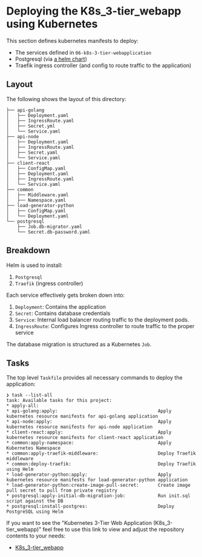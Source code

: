 # Deploying the K8s_3-tier_webapp using Kubernetes

This section defines kubernetes manifests to deploy:

- The services defined in `06-k8s-3-tier-webapplication`
- Postgresql (via [a helm chart](https://github.com/bitnami/charts/tree/main/bitnami/postgresql))
- Traefik ingress controller (and config to route traffic to the application)

## Layout

The following shows the layout of this directory:

```
├── api-golang
│   ├── Deployment.yaml
│   ├── IngressRoute.yaml
│   ├── Secret.yml
│   └── Service.yaml
├── api-node
│   ├── Deployment.yaml
│   ├── IngressRoute.yaml
│   ├── Secret.yaml
│   └── Service.yaml
├── client-react
│   ├── ConfigMap.yaml
│   ├── Deployment.yaml
│   ├── IngressRoute.yaml
│   └── Service.yaml
├── common
│   ├── Middleware.yaml
│   ├── Namespace.yaml
├── load-generator-python
│   ├── ConfigMap.yaml
│   └── Deployment.yaml
└── postgresql
    ├── Job.db-migrator.yaml
    └── Secret.db-password.yaml
```

## Breakdown

Helm is used to install:

1. `Postgresql`
2. `Traefik` (ingress controller)

Each service effectively gets broken down into:

1. `Deployment`: Contains the application
2. `Secret`: Contains database credentials
3. `Service`: Internal load balancer routing traffic to the deployment pods.
4. `IngressRoute`: Configures Ingress controller to route traffic to the proper service

The database migration is structured as a Kubernetes `Job`.

## Tasks

The top level `Taskfile` provides all necessary commands to deploy the application:

```
❯ task --list-all
task: Available tasks for this project:
* apply-all:
* api-golang:apply:                                     Apply kubernetes resource manifests for api-golang application
* api-node:apply:                                       Apply kubernetes resource manifests for api-node application
* client-react:apply:                                   Apply kubernetes resource manifests for client-react application
* common:apply-namespace:                               Apply Kubernetes Namespace
* common:apply-traefik-middleware:                      Deploy Traefik middleware
* common:deploy-traefik:                                Deploy Traefik using Helm
* load-generator-python:apply:                          Apply kubernetes resource manifests for load-generator-python application
* load-generator-python:create-image-pull-secret:       Create image pull secret to pull from private registry
* postgresql:apply-initial-db-migration-job:            Run init.sql script against the DB
* postgresql:install-postgres:                          Deploy PostgreSQL using Helm
```

If you want to see the "Kubernetes 3-Tier Web Application (K8s_3-tier_webapp)" feel free to use this link to view and adjust the repository contents to your needs:
- [K8s_3-tier_webapp](https://github.com/Frnn4268/K8s_3-tier_webapp)
